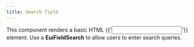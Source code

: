 ```yaml
---
title: Search field
---
```

<EuiSpacer/>
<EuiPageHeader @pageTitle="Search field"/>

<EuiSpacer />

<EuiText>
  <p>
    This component renders a basic HTML <EuiCode @language="html">{{'<input type="search">'}}</EuiCode> element.
    Use a <strong>EuiFieldSearch</strong> to allow users to enter search queries.
  </p>
</EuiText>

